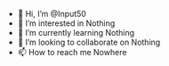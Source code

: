 - 👋 Hi, I’m @Input50
- 👀 I’m interested in Nothing
- 🌱 I’m currently learning Nothing
- 💞️ I’m looking to collaborate on Nothing
- 📫 How to reach me Nowhere
